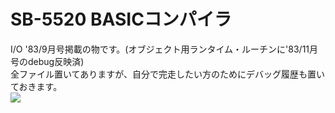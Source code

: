 # SB-5520 BASICコンパイラ  
I/O '83/9月号掲載の物です。(オブジェクト用ランタイム・ルーチンに'83/11月号のdebug反映済)  
全ファイル置いてありますが、自分で完走したい方のためにデバッグ履歴も置いておきます。  
[![](https://img.youtube.com/vi/Sywq74uXCWw/0.jpg)](https://www.youtube.com/watch?v=Sywq74uXCWw)  
